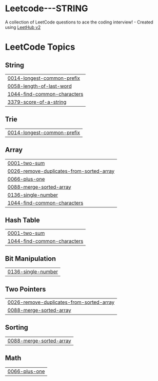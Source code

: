 # Leetcode---STRING
A collection of LeetCode questions to ace the coding interview! - Created using [LeetHub v2](https://github.com/arunbhardwaj/LeetHub-2.0)

<!---LeetCode Topics Start-->
# LeetCode Topics
## String
|  |
| ------- |
| [0014-longest-common-prefix](https://github.com/SakshamSrivasta/Leetcode---STRING/tree/master/0014-longest-common-prefix) |
| [0058-length-of-last-word](https://github.com/SakshamSrivasta/Leetcode---STRING/tree/master/0058-length-of-last-word) |
| [1044-find-common-characters](https://github.com/SakshamSrivasta/Leetcode---STRING/tree/master/1044-find-common-characters) |
| [3379-score-of-a-string](https://github.com/SakshamSrivasta/Leetcode---STRING/tree/master/3379-score-of-a-string) |
## Trie
|  |
| ------- |
| [0014-longest-common-prefix](https://github.com/SakshamSrivasta/Leetcode---STRING/tree/master/0014-longest-common-prefix) |
## Array
|  |
| ------- |
| [0001-two-sum](https://github.com/SakshamSrivasta/Leetcode---STRING/tree/master/0001-two-sum) |
| [0026-remove-duplicates-from-sorted-array](https://github.com/SakshamSrivasta/Leetcode---STRING/tree/master/0026-remove-duplicates-from-sorted-array) |
| [0066-plus-one](https://github.com/SakshamSrivasta/Leetcode---STRING/tree/master/0066-plus-one) |
| [0088-merge-sorted-array](https://github.com/SakshamSrivasta/Leetcode---STRING/tree/master/0088-merge-sorted-array) |
| [0136-single-number](https://github.com/SakshamSrivasta/Leetcode---STRING/tree/master/0136-single-number) |
| [1044-find-common-characters](https://github.com/SakshamSrivasta/Leetcode---STRING/tree/master/1044-find-common-characters) |
## Hash Table
|  |
| ------- |
| [0001-two-sum](https://github.com/SakshamSrivasta/Leetcode---STRING/tree/master/0001-two-sum) |
| [1044-find-common-characters](https://github.com/SakshamSrivasta/Leetcode---STRING/tree/master/1044-find-common-characters) |
## Bit Manipulation
|  |
| ------- |
| [0136-single-number](https://github.com/SakshamSrivasta/Leetcode---STRING/tree/master/0136-single-number) |
## Two Pointers
|  |
| ------- |
| [0026-remove-duplicates-from-sorted-array](https://github.com/SakshamSrivasta/Leetcode---STRING/tree/master/0026-remove-duplicates-from-sorted-array) |
| [0088-merge-sorted-array](https://github.com/SakshamSrivasta/Leetcode---STRING/tree/master/0088-merge-sorted-array) |
## Sorting
|  |
| ------- |
| [0088-merge-sorted-array](https://github.com/SakshamSrivasta/Leetcode---STRING/tree/master/0088-merge-sorted-array) |
## Math
|  |
| ------- |
| [0066-plus-one](https://github.com/SakshamSrivasta/Leetcode---STRING/tree/master/0066-plus-one) |
<!---LeetCode Topics End-->